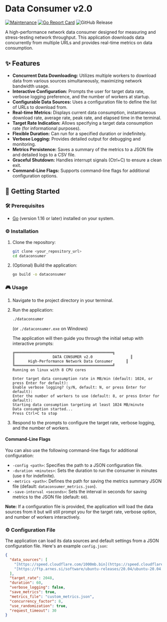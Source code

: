 # Data Consumer v2.0

[![Maintenance](https://img.shields.io/badge/Maintained%3F-yes-green.svg)](https://github.com/Jstarzz)
[![Go Report Card](https://goreportcard.com/badge/github.com/your-username/your-repo)](https://goreportcard.com/report/github.com/your-username/your-repo)
![GitHub Release](https://github.com/Jstarzz/DataConsumer.git)

A high-performance network data consumer designed for measuring and stress-testing network throughput. This application downloads data concurrently from multiple URLs and provides real-time metrics on data consumption.

## ✨ Features

* **Concurrent Data Downloading:** Utilizes multiple workers to download data from various sources simultaneously, maximizing network bandwidth usage.
* **Interactive Configuration:** Prompts the user for target data rate, verbose logging preference, and the number of workers at startup.
* **Configurable Data Sources:** Uses a configuration file to define the list of URLs to download from.
* **Real-time Metrics:** Displays current data consumption, instantaneous download rate, average rate, peak rate, and elapsed time in the terminal.
* **Target Rate Indication:** Allows specifying a target data consumption rate (for informational purposes).
* **Flexible Duration:** Can run for a specified duration or indefinitely.
* **Verbose Logging:** Provides detailed output for debugging and monitoring.
* **Metrics Persistence:** Saves a summary of the metrics to a JSON file and detailed logs to a CSV file.
* **Graceful Shutdown:** Handles interrupt signals (Ctrl+C) to ensure a clean exit.
* **Command-Line Flags:** Supports command-line flags for additional configuration options.

## 🚀 Getting Started

### 🛠️ Prerequisites

* [Go](https://go.dev/dl/) (version 1.16 or later) installed on your system.

### ⚙️ Installation

1.  Clone the repository:
    ```bash
    git clone <your_repository_url>
    cd dataconsumer
    ```
2.  (Optional) Build the application:
    ```bash
    go build -o dataconsumer
    ```

### 🎮 Usage

1.  Navigate to the project directory in your terminal.
2.  Run the application:
    ```bash
    ./dataconsumer
    ```
    (or `./dataconsumer.exe` on Windows)

    The application will then guide you through the initial setup with interactive prompts:

    ```
    ╔════════════════════════════════════════════╗
    ║                 DATA CONSUMER v2.0                 ║
    ║      High-Performance Network Data Consumer      ║
    ╚════════════════════════════════════════════╝
    Running on linux with 8 CPU cores

    Enter target data consumption rate in MB/min (default: 1024, or press Enter for default):
    Enable verbose logging? (y/N, default: N, or press Enter for default):
    Enter the number of workers to use (default: 8, or press Enter for default):
    Starting data consumption targeting at least 1024 MB/minute
    Data consumption started...
    Press Ctrl+C to stop
    ```

3.  Respond to the prompts to configure the target rate, verbose logging, and the number of workers.

#### Command-Line Flags

You can also use the following command-line flags for additional configuration:

* `-config <path>`: Specifies the path to a JSON configuration file.
* `-duration <minutes>`: Sets the duration to run the consumer in minutes (use `0` for indefinite).
* `-metrics <path>`: Defines the path for saving the metrics summary JSON file (default: `dataconsumer_metrics.json`).
* `-save-interval <seconds>`: Sets the interval in seconds for saving metrics to the JSON file (default: `60`).

**Note:** If a configuration file is provided, the application will load the data sources from it but will still prompt you for the target rate, verbose option, and number of workers interactively.

### ⚙️ Configuration File

The application can load its data sources and default settings from a JSON configuration file. Here's an example `config.json`:

```json
{
  "data_sources": [
    "[https://speed.cloudflare.com/1000mb.bin](https://speed.cloudflare.com/1000mb.bin)",
    "[https://ftp.arnes.si/software/ubuntu-releases/20.04/ubuntu-20.04.3-desktop-amd64.iso](https://ftp.arnes.si/software/ubuntu-releases/20.04/ubuntu-20.04.3-desktop-amd64.iso)"
  ],
  "target_rate": 2048,
  "duration": 60,
  "verbose_logging": false,
  "save_metrics": true,
  "metrics_file": "custom_metrics.json",
  "concurrency_factor": 8,
  "use_randomization": true,
  "request_timeout": 30
}
